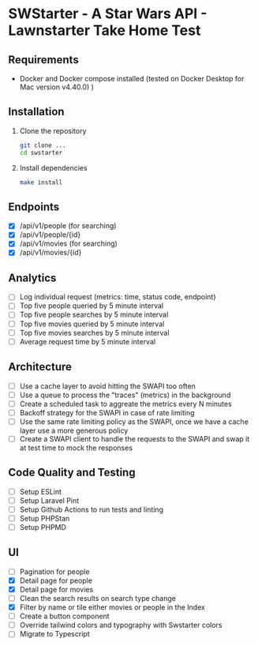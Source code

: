 # SWStarter - A Star Wars API - Lawnstarter Take Home Test

## Requirements

- Docker and Docker compose installed (tested on Docker Desktop for Mac version v4.40.0) )

## Installation

1. Clone the repository
    ```bash
    git clone ...
    cd swstarter
    ```
2. Install dependencies
    ```bash
    make install
    ```

## Endpoints

- [x] /api/v1/people (for searching)
- [x] /api/v1/people/{id}
- [x] /api/v1/movies (for searching)
- [x] /api/v1/movies/{id}

## Analytics

- [ ] Log individual request (metrics: time, status code, endpoint)
- [ ] Top five people queried by 5 minute interval
- [ ] Top five people searches by 5 minute interval
- [ ] Top five movies queried by 5 minute interval
- [ ] Top five movies searches by 5 minute interval
- [ ] Average request time by 5 minute interval

## Architecture

- [ ] Use a cache layer to avoid hitting the SWAPI too often
- [ ] Use a queue to process the "traces" (metrics) in the background
- [ ] Create a scheduled task to aggreate the metrics every N minutes
- [ ] Backoff strategy for the SWAPI in case of rate limiting
- [ ] Use the same rate limiting policy as the SWAPI, once we have a cache layer use a more generous policy
- [ ] Create a SWAPI client to handle the requests to the SWAPI and swap it at test time to mock the responses

## Code Quality and Testing

- [ ] Setup ESLint
- [ ] Setup Laravel Pint
- [ ] Setup Github Actions to run tests and linting
- [ ] Setup PHPStan
- [ ] Setup PHPMD

## UI

- [ ] Pagination for people
- [x] Detail page for people
- [x] Detail page for movies
- [ ] Clean the search results on search type change
- [x] Filter by name or tile either movies or people in the Index
- [ ] Create a button component
- [ ] Override tailwind colors and typography with Swstarter colors
- [ ] Migrate to Typescript
